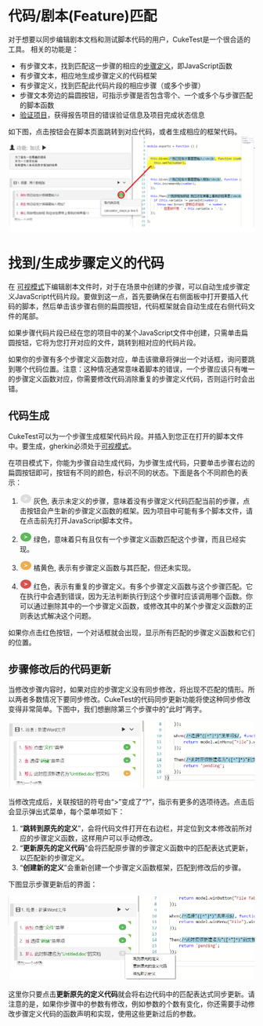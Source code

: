 # 代码/剧本(Feature)匹配

对于想要以同步编辑剧本文档和测试脚本代码的用户，CukeTest是一个很合适的工具。
相关的功能是：

* 有步骤文本，找到匹配这一步骤的相应的[步骤定义](/cucumber/concepts.md#stepdef)，即JavaScript函数
* 有步骤文本，相应地生成步骤定义的代码框架
* 有步骤定义，找到匹配此代码片段的相应步骤（或多个步骤）
* 步骤文本旁边的扁圆按钮，可指示步骤是否包含零个、一个或多个与步骤匹配的脚本函数
* [验证项目](/features/overview.md#validate)，获得报告项目的错误验证信息及项目完成状态信息

如下图，点击按钮会在脚本页面跳转到对应代码，或者生成相应的框架代码。
![](assets/match_code.png)

# 找到/生成步骤定义的代码
在 [可视模式](/features/visual_mode.md)下编辑剧本文件时，对于在场景中创建的步骤，可以自动生成步骤定义JavaScript代码片段。要做到这一点，首先要确保在右侧面板中打开要插入代码的脚本，然后单击该步骤右侧的扁圆按钮，代码框架就会自动生成在右侧代码文件的尾部。

如果步骤代码片段已经在您的项目中的某个JavaScript文件中创建，只需单击扁圆按钮，它将为您打开对应的文件，跳转到相对应的代码片段。

如果你的步骤有多个步骤定义函数对应，单击该徽章将弹出一个对话框，询问要跳到哪个代码位置。注意：这种情况通常意味着脚本的错误，一个步骤应该只有唯一的步骤定义函数对应，你需要修改代码消除重复的步骤定义代码，否则运行时会出错。

## 代码生成
CukeTest可以为一个步骤生成框架代码片段。并插入到您正在打开的脚本文件中。要生成，gherkin必须处于[可视模式](/features/visual_mode.md)。

在项目模式下，你能为步骤自动生成代码，为步骤生成代码，只要单击步骤右边的扁圆按钮即可，按钮有不同的颜色，标识不同的状态。下面是各个不同颜色的表示：

1. ![](/assets/gray.png) 灰色, 表示未定义的步骤，意味着没有步骤定义代码匹配当前的步骤，点击按钮会产生新的步骤定义函数的框架。因为项目中可能有多个脚本文件，请在点击前先打开JavaScript脚本文件。

2. ![](/assets/green.png) 绿色，意味着只有且仅有一个步骤定义函数匹配这个步骤，而且已经实现。

3. ![](/assets/orange.png) 橘黄色, 表示有步骤定义函数与其匹配，但还未实现。

4. ![](/assets/red.png) 红色，表示有重复的步骤定义。有多个步骤定义函数与这个步骤匹配。它在执行中会遇到错误，因为无法判断执行到这个步骤时应该调用哪个函数。你可以通过删除其中的一个步骤定义函数，或修改其中的某个步骤定义函数的正则表达式解决这个问题。

如果你点击红色按钮，一个对话框就会出现，显示所有匹配的步骤定义函数和它们的位置。

## 步骤修改后的代码更新

当修改步骤内容时，如果对应的步骤定义没有同步修改，将出现不匹配的情形。所以两者多数情况下要同步修改。CukeTest的代码同步更新功能将使这种同步修改变得非常简单。下图中，我们想删除第三个步骤中的“此时”两字。

![](assets/update_definition_before.png)

当修改完成后，关联按钮的符号由“>”变成了“?”，指示有更多的选项待选。点击后会显示弹出式菜单，每个菜单项如下：

1. “**跳转到原先的定义**”，会将代码文件打开在右边栏，并定位到文本修改前所对应的步骤定义函数，这样用户可以手动修改。
2. “**更新原先的定义代码**”会将匹配原步骤的步骤定义函数中的匹配表达式更新，以匹配新的步骤定义。
3. “**创建新的定义**”会重新创建一个步骤定义函数框架，匹配到修改后的步骤。

下图显示步骤更新后的界面：

![](assets/update_definition.png)

这里你只要点击**更新原先的定义代码**就会将右边代码中的匹配表达式同步更新。请注意的是，如果你步骤中的参数有修改，例如参数的个数有变化，你还需要手动修改步骤定义代码的函数声明和实现，使用这些更新过后的参数。